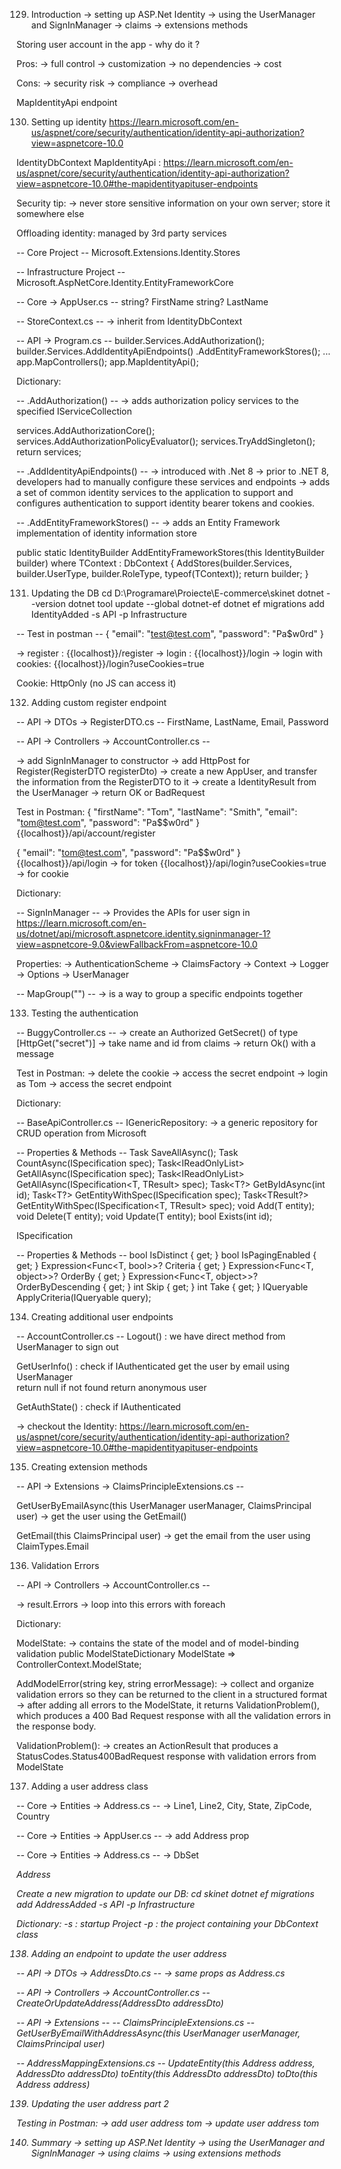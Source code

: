 129. Introduction 
-> setting up ASP.Net Identity
-> using the UserManager and SignInManager
-> claims
-> extensions methods

Storing user account in the app - why do it ?

Pros:
-> full control
-> customization
-> no dependencies
-> cost 

Cons:
-> security risk
-> compliance 
-> overhead

MapIdentityApi<TUser> endpoint


130. Setting up identity
https://learn.microsoft.com/en-us/aspnet/core/security/authentication/identity-api-authorization?view=aspnetcore-10.0 

IdentityDbContext
MapIdentityApi<TUser> : https://learn.microsoft.com/en-us/aspnet/core/security/authentication/identity-api-authorization?view=aspnetcore-10.0#the-mapidentityapituser-endpoints

Security tip:
-> never store sensitive information on your own server; store it somewhere else

Offloading identity: managed by 3rd party services

-- Core Project --
Microsoft.Extensions.Identity.Stores

-- Infrastructure Project --
Microsoft.AspNetCore.Identity.EntityFrameworkCore

-- Core -> AppUser.cs --
string? FirstName
string? LastName

-- StoreContext.cs --
-> inherit from IdentityDbContext

-- API -> Program.cs --
builder.Services.AddAuthorization();
builder.Services.AddIdentityApiEndpoints<AppUser>()
                .AddEntityFrameworkStores<StoreContext>();
...
app.MapControllers();
app.MapIdentityApi<AppUser>(); 


Dictionary:

-- .AddAuthorization() --
-> adds authorization policy services to the specified IServiceCollection

services.AddAuthorizationCore();
services.AddAuthorizationPolicyEvaluator();
services.TryAddSingleton<AuthorizationPolicyCache>();
return services;

-- .AddIdentityApiEndpoints<TUser>() -- 
-> introduced with .Net 8
-> prior to .NET 8, developers had to manually configure these services and endpoints
-> adds a set of common identity services to the application to support 
<see cref="IdentityApiEndpointRouteBuilderExtensions.MapIdentityApi{TUser}(IEndpointRouteBuilder)"/>
and configures authentication to support identity bearer tokens and cookies.

-- .AddEntityFrameworkStores<TContext>() --
-> adds an Entity Framework implementation of identity information store 

public static IdentityBuilder AddEntityFrameworkStores<TContext>(this IdentityBuilder builder)
    where TContext : DbContext
{
    AddStores(builder.Services, builder.UserType, builder.RoleType, typeof(TContext));
    return builder;
}


131. Updating the DB
cd D:\Programare\Proiecte\E-commerce\skinet
dotnet --version
dotnet tool update --global dotnet-ef
dotnet ef migrations add IdentityAdded -s API -p Infrastructure

-- Test in postman --
{
    "email": "test@test.com",
    "password": "Pa$w0rd"
}

-> register : {{localhost}}/register
-> login    : {{localhost}}/login
-> login with cookies: {{localhost}}/login?useCookies=true

Cookie: HttpOnly (no JS can access it)


132. Adding custom register endpoint

-- API -> DTOs -> RegisterDTO.cs --
FirstName, LastName, Email, Password

-- API -> Controllers -> AccountController.cs --

-> add SignInManager<AppUser> to constructor
-> add HttpPost for Register(RegisterDTO registerDto)
-> create a new AppUser, and transfer the information from the RegisterDTO to it
-> create a IdentityResult from the UserManager
-> return OK or BadRequest

Test in Postman:
{
    "firstName": "Tom",
    "lastName": "Smith",
    "email": "tom@test.com",
    "password": "Pa$$w0rd"
}
{{localhost}}/api/account/register

{
    "email": "tom@test.com",
    "password": "Pa$$w0rd"
}
{{localhost}}/api/login                 -> for token
{{localhost}}/api/login?useCookies=true -> for cookie


Dictionary:

-- SignInManager --
-> Provides the APIs for user sign in
https://learn.microsoft.com/en-us/dotnet/api/microsoft.aspnetcore.identity.signinmanager-1?view=aspnetcore-9.0&viewFallbackFrom=aspnetcore-10.0

Properties:
-> AuthenticationScheme
-> ClaimsFactory
-> Context
-> Logger
-> Options 
-> UserManager

-- MapGroup("<name>") --
-> is a way to group a specific endpoints together


133. Testing the authentication

-- BuggyController.cs --
-> create an Authorized GetSecret() of type [HttpGet("secret")]
-> take name and id from claims
-> return Ok() with a message

Test in Postman:
-> delete the cookie
-> access the secret endpoint
-> login as Tom
-> access the secret endpoint

Dictionary:

-- BaseApiController.cs --
IGenericRepository<T>:
-> a generic repository for CRUD operation from Microsoft

-- Properties & Methods --
Task<bool> SaveAllAsync();
Task<int> CountAsync(ISpecification<T> spec);
Task<IReadOnlyList<T>> GetAllAsync(ISpecification<T> spec);
Task<IReadOnlyList<TResult>> GetAllAsync<TResult>(ISpecification<T, TResult> spec);
Task<T?> GetByIdAsync(int id);
Task<T?> GetEntityWithSpec(ISpecification<T> spec);
Task<TResult?> GetEntityWithSpec<TResult>(ISpecification<T, TResult> spec);
void Add(T entity);
void Delete(T entity);
void Update(T entity);
bool Exists(int id);


ISpecification<T>

-- Properties & Methods --
bool IsDistinct { get; }
bool IsPagingEnabled { get; }
Expression<Func<T, bool>>? Criteria { get; }
Expression<Func<T, object>>? OrderBy { get; }
Expression<Func<T, object>>? OrderByDescending { get; }
int Skip { get; }
int Take { get; }
IQueryable<T> ApplyCriteria(IQueryable<T> query);


134. Creating additional user endpoints

-- AccountController.cs --
Logout()        : we have direct method from UserManager to sign out

GetUserInfo()   : check if IAuthenticated
                  get the user by email using UserManager  
                  return null if not found
                  return anonymous user

GetAuthState()  : check if IAuthenticated

-> checkout the Identity: 
https://learn.microsoft.com/en-us/aspnet/core/security/authentication/identity-api-authorization?view=aspnetcore-10.0#the-mapidentityapituser-endpoints


135. Creating extension methods

-- API -> Extensions -> ClaimsPrincipleExtensions.cs --

GetUserByEmailAsync(this UserManager<AppUser> userManager, ClaimsPrincipal user)
-> get the user using the GetEmail()

GetEmail(this ClaimsPrincipal user)
-> get the email from the user using ClaimTypes.Email


136. Validation Errors

-- API -> Controllers -> AccountController.cs --

-> result.Errors -> loop into this errors with foreach


Dictionary:

ModelState:
-> contains the state of the model and of model-binding validation
 public ModelStateDictionary ModelState => ControllerContext.ModelState;

AddModelError(string key, string errorMessage):
-> collect and organize validation errors so they can be returned to the client in a structured format
-> after adding all errors to the ModelState, it returns ValidationProblem(), which produces a 
400 Bad Request response with all the validation errors in the response body.

ValidationProblem():
-> creates an ActionResult that produces a StatusCodes.Status400BadRequest 
response with validation errors from ModelState


137. Adding a user address class

-- Core -> Entities -> Address.cs --
-> Line1, Line2, City, State, ZipCode, Country

-- Core -> Entities -> AppUser.cs --
-> add Address prop

-- Core -> Entities -> Address.cs --
-> DbSet<Address> Address 


Create a new migration to update our DB:
cd skinet
dotnet ef migrations add AddressAdded -s API -p Infrastructure

Dictionary:
-s : startup Project
-p : the project containing your DbContext class


138. Adding an endpoint to update the user address

-- API -> DTOs -> AddressDto.cs --
-> same props as Address.cs

-- API -> Controllers -> AccountController.cs --
CreateOrUpdateAddress(AddressDto addressDto)

-- API -> Extensions -- 
-- ClaimsPrincipleExtensions.cs --
GetUserByEmailWithAddressAsync(this UserManager<AppUser> userManager, ClaimsPrincipal user)

-- AddressMappingExtensions.cs --
UpdateEntity(this Address address, AddressDto addressDto)
toEntity(this AddressDto addressDto)
toDto(this Address address)


139. Updating the user address part 2

Testing in Postman:
-> add user address tom
-> update user address tom


140. Summary
-> setting up ASP.Net Identity
-> using the UserManager and SignInManager
-> using claims
-> using extensions methods